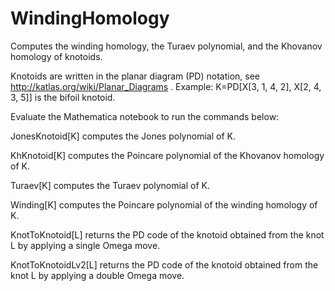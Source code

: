 # WindingHomology
Computes the winding homology, the Turaev polynomial, and the Khovanov homology of knotoids.

Knotoids are written in the planar diagram (PD) notation, see http://katlas.org/wiki/Planar_Diagrams .
Example: K=PD[X[3, 1, 4, 2], X[2, 4, 3, 5]] is the bifoil knotoid.

Evaluate the Mathematica notebook to run the commands below:

JonesKnotoid[K] computes the Jones polynomial of K.

KhKnotoid[K] computes the Poincare polynomial of the Khovanov homology of K.

Turaev[K] computes the Turaev polynomial of K.

Winding[K] computes the Poincare polynomial of the winding homology of K.

KnotToKnotoid[L] returns the PD code of the knotoid obtained from the knot L by applying a single Omega move.

KnotToKnotoidLv2[L] returns the PD code of the knotoid obtained from the knot L by applying a double Omega move.
